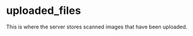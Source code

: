 uploaded_files
==============

This is where the server stores scanned images that have been uploaded.
